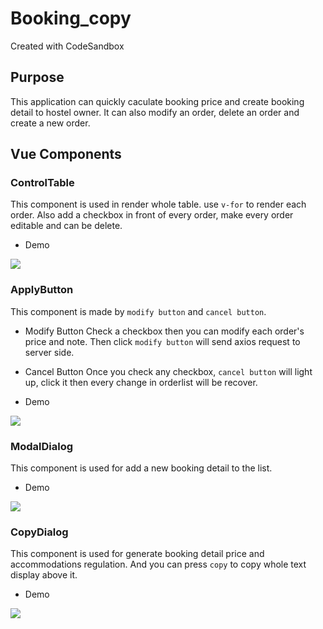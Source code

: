 # Booking_copy
Created with CodeSandbox

## Purpose
This application can quickly caculate booking price and create booking detail to hostel owner. 
It can also modify an order, delete an order and create a new order.


## Vue Components

### ControlTable
This component is used in render whole table.
use `v-for` to  render each order.
Also add a checkbox in front of every order, make every order editable and can be delete. 

* Demo

![](https://i.imgur.com/kbxlS1O.png)


### ApplyButton
This component is made by `modify button` and `cancel button`.
* Modify Button
Check a checkbox then you can modify each order's price and note. Then click `modify button` will send axios request to server side.
* Cancel Button
Once you check any checkbox, `cancel button` will light up, click it then every change in orderlist will be recover.

* Demo

![](https://i.imgur.com/KFV1Q5s.png)



### ModalDialog
This component is used for add a new booking detail to the list.

* Demo

![](https://i.imgur.com/dGJ0Yxz.png)

### CopyDialog
This component is used for generate booking detail price and accommodations regulation.
And you can press `copy` to copy whole text display above it.

* Demo

![](https://i.imgur.com/FfYhWc8.png)
